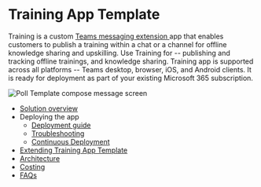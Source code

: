 # Training App Template

Training is a custom [Teams messaging
extension ](https://docs.microsoft.com/en-us/microsoftteams/platform/messaging-extensions/what-are-messaging-extensions)app
that enables customers to publish a training within a chat or a channel
for offline knowledge sharing and upskilling. Use Training for --
publishing and tracking offline trainings, and knowledge sharing.
Training app is supported across all platforms -- Teams desktop,
browser, iOS, and Android clients. It is ready for deployment as part of
your existing Microsoft 365 subscription.

![Poll Template compose message screen](./images/PollTemplateCompose.gif)
* [Solution overview](Solution-overview.md)
* Deploying the app
    * [Deployment guide](Deployment-guide.md)
    * [Troubleshooting](Troubleshooting.md)
    * [Continuous Deployment](Continuous-deployment.md)
* [Extending Training App Template](Taking-it-further.md)
* [Architecture](#architecture)
* [Costing](#costing)
* [FAQs](Frequently-asked-questions.md)